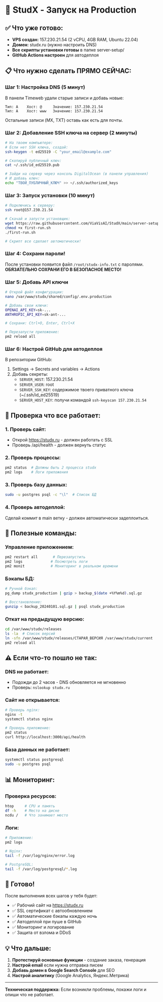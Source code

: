 # 🚀 StudX - Запуск на Production

## ✅ Что уже готово:
- **VPS создан:** 157.230.21.54 (2 vCPU, 4GB RAM, Ubuntu 22.04)
- **Домен:** studx.ru (нужно настроить DNS)
- **Все скрипты установки готовы** в папке server-setup/
- **GitHub Actions настроен** для автодеплоя

## 📋 Что нужно сделать ПРЯМО СЕЙЧАС:

### Шаг 1: Настройка DNS (5 минут)
В панели Timeweb удали старые записи и добавь новые:
```
Тип: A    Хост: @     Значение: 157.230.21.54
Тип: A    Хост: www   Значение: 157.230.21.54
```
Остальные записи (MX, TXT) оставь как есть для почты.

### Шаг 2: Добавление SSH ключа на сервер (2 минуты)
```bash
# На твоем компьютере:
# Если нет SSH ключа, создай:
ssh-keygen -t ed25519 -C "your_email@example.com"

# Скопируй публичный ключ:
cat ~/.ssh/id_ed25519.pub

# Зайди на сервер через консоль DigitalOcean (в панели управления)
# И добавь ключ:
echo "ТВОЙ_ПУБЛИЧНЫЙ_КЛЮЧ" >> ~/.ssh/authorized_keys
```

### Шаг 3: Запуск установки (10 минут)
```bash
# Подключись к серверу:
ssh root@157.230.21.54

# Скачай и запусти установщик:
wget https://raw.githubusercontent.com/ViaVisAI/StudX/main/server-setup/first-run.sh
chmod +x first-run.sh
./first-run.sh

# Скрипт все сделает автоматически!
```

### Шаг 4: Сохрани пароли!
После установки появится файл `/root/studx-info.txt` с паролями.
**ОБЯЗАТЕЛЬНО СОХРАНИ ЕГО В БЕЗОПАСНОЕ МЕСТО!**

### Шаг 5: Добавь API ключи
```bash
# Открой файл конфигурации:
nano /var/www/studx/shared/config/.env.production

# Добавь свои ключи:
OPENAI_API_KEY=sk-...
ANTHROPIC_API_KEY=sk-ant-...

# Сохрани: Ctrl+O, Enter, Ctrl+X

# Перезапусти приложение:
pm2 reload all
```

### Шаг 6: Настрой GitHub для автодеплоя
В репозитории GitHub:
1. Settings → Secrets and variables → Actions
2. Добавь секреты:
   - `SERVER_HOST`: 157.230.21.54
   - `SERVER_USER`: root
   - `SERVER_SSH_KEY`: содержимое твоего приватного ключа (~/.ssh/id_ed25519)
   - `SERVER_HOST_KEY`: получи командой `ssh-keyscan 157.230.21.54`

## 🎯 Проверка что все работает:

### 1. Проверь сайт:
- Открой https://studx.ru - должен работать с SSL
- Проверь /api/health - должен вернуть статус

### 2. Проверь процессы:
```bash
pm2 status  # Должны быть 2 процесса studx
pm2 logs    # Логи приложения
```

### 3. Проверь базу данных:
```bash
sudo -u postgres psql -c "\l"  # Список БД
```

### 4. Проверь автодеплой:
Сделай коммит в main ветку - должен автоматически задеплоиться.

## 🔧 Полезные команды:

### Управление приложением:
```bash
pm2 restart all       # Перезапустить
pm2 logs             # Посмотреть логи
pm2 monit            # Мониторинг в реальном времени
```

### Бэкапы БД:
```bash
# Ручной бэкап:
pg_dump studx_production | gzip > backup_$(date +%Y%m%d).sql.gz

# Восстановление:
gunzip < backup_20240101.sql.gz | psql studx_production
```

### Откат на предыдущую версию:
```bash
cd /var/www/studx/releases
ls -la  # Список версий
ln -sfn /var/www/studx/releases/СТАРАЯ_ВЕРСИЯ /var/www/studx/current
pm2 reload all
```

## ⚠️ Если что-то пошло не так:

### DNS не работает:
- Подожди до 2 часов - DNS обновляется не мгновенно
- Проверь: `nslookup studx.ru`

### Сайт не открывается:
```bash
# Проверь nginx:
nginx -t
systemctl status nginx

# Проверь приложение:
pm2 status
curl http://localhost:3000/api/health
```

### База данных не работает:
```bash
systemctl status postgresql
sudo -u postgres psql
```

## 📊 Мониторинг:

### Проверка ресурсов:
```bash
htop     # CPU и память
df -h    # Место на диске
ncdu /   # Что занимает место
```

### Логи:
```bash
# Приложение:
pm2 logs

# Nginx:
tail -f /var/log/nginx/error.log

# PostgreSQL:
tail -f /var/log/postgresql/*.log
```

## 🎉 Готово!

После выполнения всех шагов у тебя будет:
- ✅ Рабочий сайт на https://studx.ru
- ✅ SSL сертификат с автообновлением
- ✅ Автоматические бэкапы каждую ночь
- ✅ Автодеплой при пуше в GitHub
- ✅ Мониторинг и логирование
- ✅ Защита от взлома и DDoS

## 💡 Что дальше:

1. **Протестируй основные функции** - создание заказа, генерация
2. **Настрой email** если нужна отправка писем
3. **Добавь домен в Google Search Console** для SEO
4. **Настрой аналитику** (Google Analytics, Яндекс.Метрика)

---

**Техническая поддержка:** Если возникли проблемы, покажи логи и опиши что не работает.
